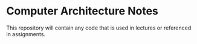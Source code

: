 # Computer Architecture Notes

This repository will contain any code that is used in lectures or referenced in assignments.
